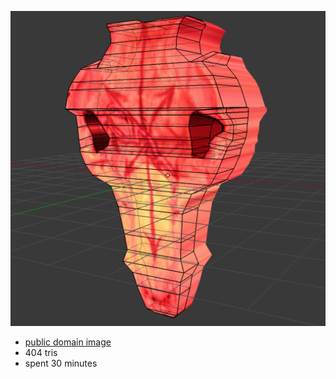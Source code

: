 ![](./output.png)

* [public domain image](https://www.flickr.com/photos/driveangry3d/17401487085)
* 404 tris 
* spent 30 minutes